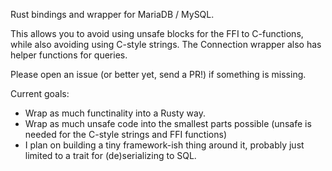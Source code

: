 Rust bindings and wrapper for MariaDB / MySQL.

This allows you to avoid using unsafe blocks for the FFI to C-functions,
while also avoiding using C-style strings.  The Connection wrapper also
has helper functions for queries.


Please open an issue (or better yet, send a PR!) if something is missing.


Current goals:
* Wrap as much functinality into a Rusty way.
* Wrap as much unsafe code into the smallest parts possible (unsafe is needed for the C-style strings and FFI functions)
* I plan on building a tiny framework-ish thing around it, probably just limited to a trait for (de)serializing to SQL.

